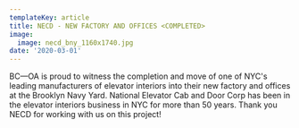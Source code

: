 ```yaml
---
templateKey: article
title: NECD - NEW FACTORY AND OFFICES <COMPLETED>
image:
  image: necd_bny_1160x1740.jpg
date: '2020-03-01'
---
```

BC—OA is proud to witness the completion and move of one of NYC's leading manufacturers of elevator interiors into their new factory and offices at the Brooklyn Navy Yard. National Elevator Cab and Door Corp has been in the elevator interiors business in NYC for more than 50 years. Thank you NECD for working with us on this project!

